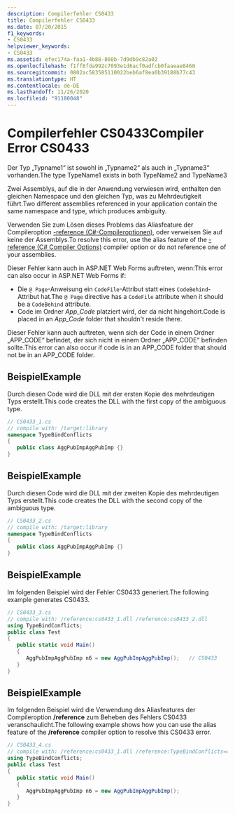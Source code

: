 ```yaml
---
description: Compilerfehler CS0433
title: Compilerfehler CS0433
ms.date: 07/20/2015
f1_keywords:
- CS0433
helpviewer_keywords:
- CS0433
ms.assetid: efec174a-faa1-4b88-860b-7d9db9c82a02
ms.openlocfilehash: f1ff8fda992c7093e1d6acf0adfcb0faaeae8460
ms.sourcegitcommit: 0802ac583585110022beb6af8ea0b39188b77c43
ms.translationtype: HT
ms.contentlocale: de-DE
ms.lasthandoff: 11/26/2020
ms.locfileid: "91180048"
---
```

# <a name="compiler-error-cs0433"></a><span data-ttu-id="74343-103">Compilerfehler CS0433</span><span class="sxs-lookup"><span data-stu-id="74343-103">Compiler Error CS0433</span></span>

<span data-ttu-id="74343-104">Der Typ „Typname1“ ist sowohl in „Typname2“ als auch in „Typname3“ vorhanden.</span><span class="sxs-lookup"><span data-stu-id="74343-104">The type TypeName1 exists in both TypeName2 and TypeName3</span></span>  
  
 <span data-ttu-id="74343-105">Zwei Assemblys, auf die in der Anwendung verwiesen wird, enthalten den gleichen Namespace und den gleichen Typ, was zu Mehrdeutigkeit führt.</span><span class="sxs-lookup"><span data-stu-id="74343-105">Two different assemblies referenced in your application contain the same namespace and type, which produces ambiguity.</span></span>  
  
 <span data-ttu-id="74343-106">Verwenden Sie zum Lösen dieses Problems das Aliasfeature der Compileroption [-reference (C#-Compileroptionen)](../compiler-options/reference-compiler-option.md), oder verweisen Sie auf keine der Assemblys.</span><span class="sxs-lookup"><span data-stu-id="74343-106">To resolve this error, use the alias feature of the [-reference (C# Compiler Options)](../compiler-options/reference-compiler-option.md) compiler option or do not reference one of your assemblies.</span></span>  

<span data-ttu-id="74343-107">Dieser Fehler kann auch in ASP.NET Web Forms auftreten, wenn:</span><span class="sxs-lookup"><span data-stu-id="74343-107">This error can also occur in ASP.NET Web Forms if:</span></span>

* <span data-ttu-id="74343-108">Die `@ Page`-Anweisung ein `CodeFile`-Attribut statt eines `CodeBehind`-Attribut hat.</span><span class="sxs-lookup"><span data-stu-id="74343-108">The `@ Page` directive has a `CodeFile` attribute when it should be a `CodeBehind` attribute.</span></span>
* <span data-ttu-id="74343-109">Code im Ordner *App_Code* platziert wird, der da nicht hingehört.</span><span class="sxs-lookup"><span data-stu-id="74343-109">Code is placed in an *App_Code* folder that shouldn't reside there.</span></span>

 <span data-ttu-id="74343-110">Dieser Fehler kann auch auftreten, wenn sich der Code in einem Ordner „APP_CODE“ befindet, der sich nicht in einem Ordner „APP_CODE“ befinden sollte.</span><span class="sxs-lookup"><span data-stu-id="74343-110">This error can also occur if code is in an APP_CODE folder that should not be in an APP_CODE folder.</span></span>
  
## <a name="example"></a><span data-ttu-id="74343-111">Beispiel</span><span class="sxs-lookup"><span data-stu-id="74343-111">Example</span></span>  

 <span data-ttu-id="74343-112">Durch diesen Code wird die DLL mit der ersten Kopie des mehrdeutigen Typs erstellt.</span><span class="sxs-lookup"><span data-stu-id="74343-112">This code creates the DLL with the first copy of the ambiguous type.</span></span>  
  
```csharp  
// CS0433_1.cs  
// compile with: /target:library  
namespace TypeBindConflicts
{  
   public class AggPubImpAggPubImp {}  
}  
```  
  
## <a name="example"></a><span data-ttu-id="74343-113">Beispiel</span><span class="sxs-lookup"><span data-stu-id="74343-113">Example</span></span>  

 <span data-ttu-id="74343-114">Durch diesen Code wird die DLL mit der zweiten Kopie des mehrdeutigen Typs erstellt.</span><span class="sxs-lookup"><span data-stu-id="74343-114">This code creates the DLL with the second copy of the ambiguous type.</span></span>  
  
```csharp  
// CS0433_2.cs  
// compile with: /target:library  
namespace TypeBindConflicts
{  
   public class AggPubImpAggPubImp {}  
}  
```  
  
## <a name="example"></a><span data-ttu-id="74343-115">Beispiel</span><span class="sxs-lookup"><span data-stu-id="74343-115">Example</span></span>  

 <span data-ttu-id="74343-116">Im folgenden Beispiel wird der Fehler CS0433 generiert.</span><span class="sxs-lookup"><span data-stu-id="74343-116">The following example generates CS0433.</span></span>  
  
```csharp  
// CS0433_3.cs  
// compile with: /reference:cs0433_1.dll /reference:cs0433_2.dll  
using TypeBindConflicts;  
public class Test
{  
   public static void Main()
   {  
      AggPubImpAggPubImp n6 = new AggPubImpAggPubImp();   // CS0433  
   }  
}  
```  
  
## <a name="example"></a><span data-ttu-id="74343-117">Beispiel</span><span class="sxs-lookup"><span data-stu-id="74343-117">Example</span></span>  

 <span data-ttu-id="74343-118">Im folgenden Beispiel wird die Verwendung des Aliasfeatures der Compileroption **/reference** zum Beheben des Fehlers CS0433 veranschaulicht.</span><span class="sxs-lookup"><span data-stu-id="74343-118">The following example shows how you can use the alias feature of the **/reference** compiler option to resolve this CS0433 error.</span></span>  
  
```csharp  
// CS0433_4.cs  
// compile with: /reference:cs0433_1.dll /reference:TypeBindConflicts=cs0433_2.dll  
using TypeBindConflicts;  
public class Test
{  
   public static void Main()
   {  
      AggPubImpAggPubImp n6 = new AggPubImpAggPubImp();  
   }  
}  
```
